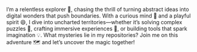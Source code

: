 
I’m a relentless explorer 🚀, chasing the thrill of turning abstract ideas into digital wonders that push boundaries. With a curious mind 🤔 and a playful spirit 😄, I dive into uncharted territories—whether it’s solving complex puzzles 🧩, crafting immersive experiences 🎨, or building tools that spark imagination 💡. What mysteries lie in my repositories? Join me on this adventure 🗺️ and let’s uncover the magic together!
